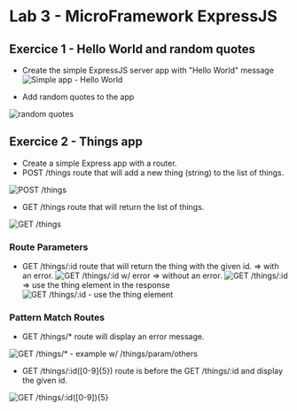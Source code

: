 # Lab 3 - MicroFramework ExpressJS

## Exercice 1 - Hello World and random quotes

- Create the simple ExpressJS server app with "Hello World" message
![Simple app - Hello World](image.png)

- Add random quotes to the app

![random quotes](image-1.png)

## Exercice 2 - Things app

- Create a simple Express app with a router.
- POST /things route that will add a new thing (string) to the list of things.

![POST /things](image-2.png)

- GET /things route that will return the list of things.

![GET /things](image-3.png)

### Route Parameters

- GET /things/:id route that will return the thing with the given id.
=> with an error.
![GET /things/:id w/ error](image-4.png)
=> without an error.
![GET /things/:id](image-5.png)
=> use the thing element in the response
![GET /things/:id - use the thing element](image-6.png)

### Pattern Match Routes

- GET /things/* route will display an error message.

![GET /things/* - example w/ /things/param/others](image-7.png)

- GET /things/:id([0-9]{5}) route is before the GET /things/:id and display the given id.

![GET /things/:id([0-9]){5}](image-8.png)
